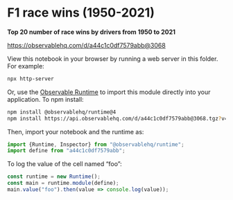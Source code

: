 # F1 race wins (1950-2021)

**Top 20 number of race wins by drivers from 1950 to 2021**

https://observablehq.com/d/a44c1c0df7579abb@3068

View this notebook in your browser by running a web server in this folder. For
example:

~~~sh
npx http-server
~~~

Or, use the [Observable Runtime](https://github.com/observablehq/runtime) to
import this module directly into your application. To npm install:

~~~sh
npm install @observablehq/runtime@4
npm install https://api.observablehq.com/d/a44c1c0df7579abb@3068.tgz?v=3
~~~

Then, import your notebook and the runtime as:

~~~js
import {Runtime, Inspector} from "@observablehq/runtime";
import define from "a44c1c0df7579abb";
~~~

To log the value of the cell named “foo”:

~~~js
const runtime = new Runtime();
const main = runtime.module(define);
main.value("foo").then(value => console.log(value));
~~~
